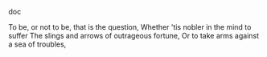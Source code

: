doc

To be, or not to be, that is the question,
Whether 'tis nobler in the mind to suffer
The slings and arrows of outrageous fortune,
Or to take arms against a sea of troubles,
